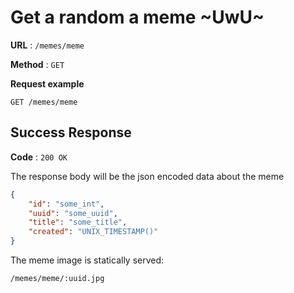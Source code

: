 # Get a random a meme ~UwU~

**URL** : `/memes/meme`

**Method** : `GET`

**Request example**

`GET /memes/meme`

## Success Response

**Code** : `200 OK`

The response body will be the json encoded data about the meme

```json
{ 
    "id": "some_int",
    "uuid": "some_uuid",
    "title": "some_title",
    "created": "UNIX_TIMESTAMP()"
}
```

The meme image is statically served:

`/memes/meme/:uuid.jpg`